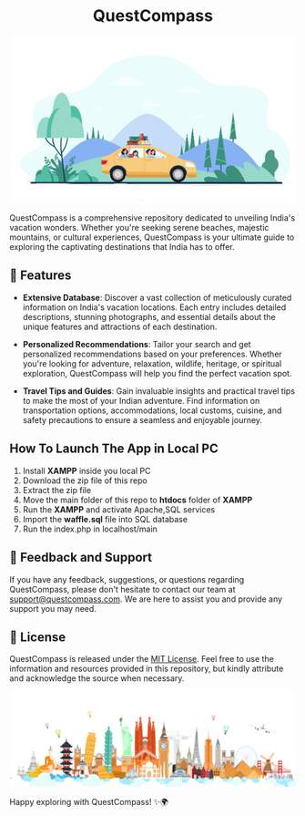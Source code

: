 <h1 align="center"> QuestCompass</h1>

<p align="center">
  <img src="https://github.com/Uninterestedguy/QuestCompass/blob/main/main/heroimg.png">
</p>

QuestCompass is a comprehensive repository dedicated to unveiling India's vacation wonders. Whether you're seeking serene beaches, majestic mountains, or cultural experiences, QuestCompass is your ultimate guide to exploring the captivating destinations that India has to offer.

## 🌟 Features

- **Extensive Database**: Discover a vast collection of meticulously curated information on India's vacation locations. Each entry includes detailed descriptions, stunning photographs, and essential details about the unique features and attractions of each destination.

- **Personalized Recommendations**: Tailor your search and get personalized recommendations based on your preferences. Whether you're looking for adventure, relaxation, wildlife, heritage, or spiritual exploration, QuestCompass will help you find the perfect vacation spot.

- **Travel Tips and Guides**: Gain invaluable insights and practical travel tips to make the most of your Indian adventure. Find information on transportation options, accommodations, local customs, cuisine, and safety precautions to ensure a seamless and enjoyable journey.

## How To Launch The App in Local PC

1) Install **XAMPP** inside you local PC
2) Download the zip file of this repo
3) Extract the zip file
4) Move the main folder of this repo to **htdocs** folder of **XAMPP**
5) Run the **XAMPP** and activate Apache,SQL services
6) Import the **waffle.sql** file into SQL database
7) Run the index.php in localhost/main

## 📣 Feedback and Support

If you have any feedback, suggestions, or questions regarding QuestCompass, please don't hesitate to contact our team at [support@questcompass.com](mailto:support@questcompass.com). We are here to assist you and provide any support you may need.

## 📜 License

QuestCompass is released under the [MIT License](LICENSE). Feel free to use the information and resources provided in this repository, but kindly attribute and acknowledge the source when necessary.

<p align="center">
  <img src="https://github.com/Uninterestedguy/QuestCompass/blob/main/main/travel_concept_9-01-%5BConverted%5Dwd.png">
</p>

Happy exploring with QuestCompass! ✨🌍
